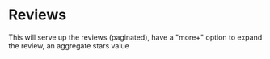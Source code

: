 # Reviews
This will serve up the reviews (paginated), have a "more+" option to expand the review, an aggregate stars value
